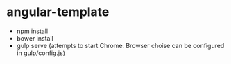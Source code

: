 # angular-template

- npm install
- bower install
- gulp serve (attempts to start Chrome. Browser choise can be configured in gulp/config.js)